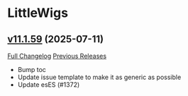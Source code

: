 # LittleWigs

## [v11.1.59](https://github.com/BigWigsMods/LittleWigs/tree/v11.1.59) (2025-07-11)
[Full Changelog](https://github.com/BigWigsMods/LittleWigs/compare/v11.1.58...v11.1.59) [Previous Releases](https://github.com/BigWigsMods/LittleWigs/releases)

- Bump toc  
- Update issue template to make it as generic as possible  
- Update esES (#1372)  
